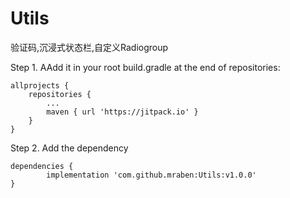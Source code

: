 
# Utils
验证码,沉浸式状态栏,自定义Radiogroup

Step 1. AAdd it in your root build.gradle at the end of repositories:

	allprojects {
		repositories {
			...
			maven { url 'https://jitpack.io' }
		}
	}
Step 2. Add the dependency

	dependencies {
	        implementation 'com.github.mraben:Utils:v1.0.0'
	}
